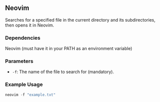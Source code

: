 ## Neovim
Searches for a specified file in the current directory and its subdirectories, then opens it in Neovim.

### Dependencies
Neovim (must have it in your PATH as an environment variable)

### Parameters
- `-f`: The name of the file to search for (mandatory).

### Example Usage
```powershell
neovim -f "example.txt"
```
